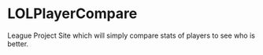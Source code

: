# LOLPlayerCompare
League Project Site which will simply compare stats of players to see who is better.
